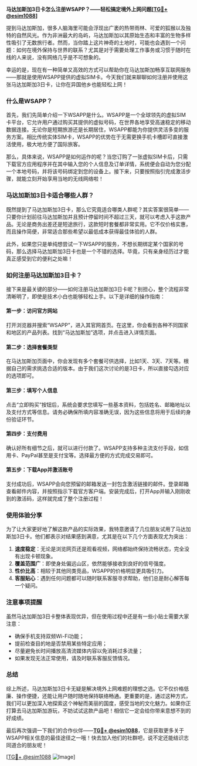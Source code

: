 **马达加斯加3日卡怎么注册WSAPP？——轻松搞定境外上网问题[[TG💪+ @esim1088](https://t.me/s/esim1088)]**

提到马达加斯加，很多人脑海里可能会浮现出广袤的热带雨林、可爱的狐猴以及独特的自然风光。作为非洲最大的岛屿，马达加斯加以其原始生态和丰富的生物多样性吸引了无数旅行者。然而，当你踏上这片神奇的土地时，可能也会遇到一个问题：如何在境外保持与世界的联系？尤其是对于需要处理工作事务或习惯于随时在线的人来说，没有网络几乎是不可想象的。

幸运的是，现在有一种简单又高效的方式可以帮助你在马达加斯加畅享互联网服务——那就是使用WSAPP提供的虚拟SIM卡。今天我们就来聊聊如何注册并使用这张马达加斯加3日卡，让你在异国他乡也能轻松上网！

### 什么是WSAPP？

首先，我们先简单介绍一下WSAPP是什么。WSAPP是一个全球领先的虚拟SIM卡平台，它允许用户通过购买其提供的虚拟号码，在世界各地享受高速稳定的移动数据连接。无论你是短期旅游还是长期居住，WSAPP都能为你提供灵活多变的服务方案。相比传统实体SIM卡，WSAPP的优势在于无需更换手机卡槽即可直接激活使用，极大地方便了国际旅客。

那么，具体来说，WSAPP是如何运作的呢？当您订购了一张虚拟SIM卡后，只需下载官方应用程序并在其中输入您的个人信息及订单详情，系统便会自动为您分配一个本地号码，并将该号码绑定到您的设备上。接下来，只要按照指引完成激活步骤，就能立刻开始享用当地的无线网络啦！

### 马达加斯加3日卡适合哪些人群？

既然提到了马达加斯加3日卡，那么它究竟适合哪类人群呢？其实答案很简单——只要你计划前往马达加斯加并且预计停留时间不超过三天，就可以考虑入手这款产品。无论是商务出差还是短途旅行，这款短时套餐都非常实用。它不仅价格实惠，而且操作简便，非常适合那些希望以最低成本获得最佳体验的人群。

此外，如果您只是单纯想尝试一下WSAPP的服务，不想长期绑定某个国家的号码，那么选择马达加斯加3日卡也是一个不错的选择。毕竟，只有亲身经历过才能真正感受到它的便利之处嘛！

### 如何注册马达加斯加3日卡？

接下来是最关键的部分——如何注册马达加斯加3日卡呢？别担心，整个流程非常清晰明了，即使是技术小白也能够轻松上手。以下是详细的操作指南：

#### 第一步：访问官方网站

打开浏览器并搜索“WSAPP”，进入其官网首页。在这里，你会看到各种不同国家和地区的产品列表。找到“马达加斯加”选项，并点击进入详情页面。

#### 第二步：选择套餐类型

在马达加斯加页面中，你会发现有多个套餐可供选择，比如1天、3天、7天等。根据自己的需求挑选合适的版本。由于我们这次讨论的是3日卡，所以直接勾选对应的选项即可。

#### 第三步：填写个人信息

点击“立即购买”按钮后，系统会要求您填写一些基本资料，包括姓名、邮箱地址以及支付方式等信息。请务必确保所填内容准确无误，因为这些信息将用于后续的身份验证环节。

#### 第四步：支付费用

确认好所有细节之后，就可以进行付款了。WSAPP支持多种主流支付手段，如信用卡、PayPal甚至是支付宝等。选择最方便的方式完成交易即可。

#### 第五步：下载App并激活账号

支付成功后，WSAPP会向您预留的邮箱发送一封包含激活链接的邮件。登录邮箱查看邮件内容，并按照指示下载官方客户端。安装完成后，打开App并输入刚刚收到的激活码，这样就完成了整个注册过程！

### 使用体验分享

为了让大家更好地了解这款产品的实际效果，我特意邀请了几位朋友试用了马达加斯加3日卡。他们都表示对结果感到满意，尤其是在以下几个方面表现尤为突出：

1. **速度稳定**：无论是浏览网页还是观看视频，网络都始终保持流畅状态，完全没有出现卡顿现象。
2. **覆盖范围广**：即使身处偏远山区，依然能够接收到良好的信号强度。
3. **性价比高**：相较于其他同类竞品，WSAPP的价格明显更具吸引力。
4. **客服贴心**：遇到任何问题都可以随时联系客服寻求帮助，他们总是耐心解答每一个疑问。

### 注意事项提醒

虽然马达加斯加3日卡整体表现优异，但在使用过程中还是有一些小贴士需要大家注意：

- 确保手机支持双频Wi-Fi功能；
- 提前检查目的地是否禁用某些特定应用；
- 尽量避免长时间播放高清流媒体内容以免消耗过多流量；
- 如果发现无法正常使用，请及时联系客服反馈情况。

### 总结

综上所述，马达加斯加3日卡无疑是解决境外上网难题的理想之选。它不仅价格低廉、操作便捷，还能让用户随时随地保持联络畅通。更重要的是，通过这种方式，我们可以更加深入地探索这个神秘而美丽的国度，感受当地的文化魅力。如果你正打算去马达加斯加游玩，不妨试试这款产品吧！相信它一定会给你带来意想不到的好成绩。

最后再次强调一下我们的合作伙伴——**[TG💪+ @esim1088](https://t.me/s/esim1088)**，它是获取更多关于WSAPP相关信息的最佳途径之一哦！快去加入他们的社群吧，说不定还能结识志同道合的朋友呢！

[[TG💪+ @esim1088](https://t.me/s/esim1088) ![Image](https://i.postimg.cc/4NQfJmqS/Snipaste-2025-05-13-00-14-12.png)]
